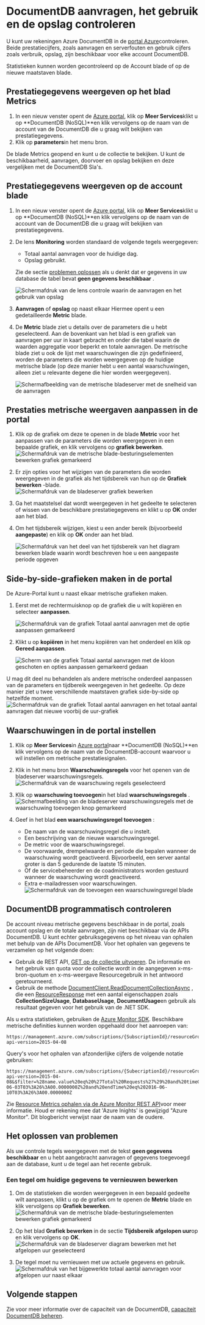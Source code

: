 <properties
    pageTitle="Aanvragen voor DocumentDB en opslag | Microsoft Azure"
    description="Informatie over het controleren van prestatiegegevens, zoals aanvragen en serverfouten, en gebruik statistieken, zoals opslag, verbruik van uw DocumentDB rekening."
    services="documentdb"
    documentationCenter=""
    authors="mimig1"
    manager="jhubbard"
    editor="cgronlun"/>

<tags
    ms.service="documentdb"
    ms.workload="data-services"
    ms.tgt_pltfrm="na"
    ms.devlang="na"
    ms.topic="article"
    ms.date="10/17/2016"
    ms.author="mimig"/>

# <a name="monitor-documentdb-requests-usage-and-storage"></a>DocumentDB aanvragen, het gebruik en de opslag controleren

U kunt uw rekeningen Azure DocumentDB in de [portal Azure](https://portal.azure.com/)controleren. Beide prestatiecijfers, zoals aanvragen en serverfouten en gebruik cijfers zoals verbruik, opslag, zijn beschikbaar voor elke account DocumentDB.

Statistieken kunnen worden gecontroleerd op de Account blade of op de nieuwe maatstaven blade.

## <a name="view-performance-metrics-on-the-metrics-blade"></a>Prestatiegegevens weergeven op het blad Metrics

1. In een nieuw venster opent de [Azure portal](https://portal.azure.com/), klik op **Meer Services**klikt u op **DocumentDB (NoSQL)**en klik vervolgens op de naam van de account van de DocumentDB die u graag wilt bekijken van prestatiegegevens.
2. Klik op **parameters**in het menu bron.

De blade Metrics geopend en kunt u de collectie te bekijken. U kunt de beschikbaarheid, aanvragen, doorvoer en opslag bekijken en deze vergelijken met de DocumentDB Sla's.

## <a name="view-performance-metrics-on-the-account-blade"></a>Prestatiegegevens weergeven op de account blade
1.  In een nieuw venster opent de [Azure portal](https://portal.azure.com/), klik op **Meer Services**klikt u op **DocumentDB (NoSQL)**en klik vervolgens op de naam van de account van de DocumentDB die u graag wilt bekijken van prestatiegegevens.

2.  De lens **Monitoring** worden standaard de volgende tegels weergegeven:
    *   Totaal aantal aanvragen voor de huidige dag.
    *   Opslag gebruikt.

    Zie de sectie [problemen oplossen](#troubleshooting) als u denkt dat er gegevens in uw database de tabel bevat **geen gegevens beschikbaar** .

    ![Schermafdruk van de lens controle waarin de aanvragen en het gebruik van opslag](./media/documentdb-monitor-accounts/documentdb-total-requests-and-usage.png)


3.  **Aanvragen** of **opslag** op naast elkaar Hiermee opent u een gedetailleerde **Metric** blade.
4.  De **Metric** blade ziet u details over de parameters die u hebt geselecteerd.  Aan de bovenkant van het blad is een grafiek van aanvragen per uur in kaart gebracht en onder die tabel waarin de waarden aggregatie voor beperkt en totale aanvragen.  De metrische blade ziet u ook de lijst met waarschuwingen die zijn gedefinieerd, worden de parameters die worden weergegeven op de huidige metrische blade (op deze manier hebt u een aantal waarschuwingen, alleen ziet u relevante degene die hier worden weergegeven).   

    ![Schermafbeelding van de metrische bladeserver met de snelheid van de aanvragen](./media/documentdb-monitor-accounts/documentdb-metric-blade.png)


## <a name="customize-performance-metric-views-in-the-portal"></a>Prestaties metrische weergaven aanpassen in de portal

1.  Klik op de grafiek om deze te openen in de blade **Metric** voor het aanpassen van de parameters die worden weergegeven in een bepaalde grafiek, en klik vervolgens op **grafiek bewerken**.  
    ![Schermafdruk van de metrische blade-besturingselementen bewerken grafiek gemarkeerd](./media/documentdb-monitor-accounts/madocdb3.png)

2.  Er zijn opties voor het wijzigen van de parameters die worden weergegeven in de grafiek als het tijdsbereik van hun op de **Grafiek bewerken** -blade.  
    ![Schermafdruk van de bladeserver grafiek bewerken](./media/documentdb-monitor-accounts/madocdb4.png)

3.  Ga het maatstelsel dat wordt weergegeven in het gedeelte te selecteren of wissen van de beschikbare prestatiegegevens en klikt u op **OK** onder aan het blad.  
4.  Om het tijdsbereik wijzigen, kiest u een ander bereik (bijvoorbeeld **aangepaste**) en klik op **OK** onder aan het blad.  

    ![Schermafdruk van het deel van het tijdsbereik van het diagram bewerken blade waarin wordt beschreven hoe u een aangepaste periode opgeven](./media/documentdb-monitor-accounts/madocdb5.png)


## <a name="create-side-by-side-charts-in-the-portal"></a>Side-by-side-grafieken maken in de portal
De Azure-Portal kunt u naast elkaar metrische grafieken maken.  

1.  Eerst met de rechtermuisknop op de grafiek die u wilt kopiëren en selecteer **aanpassen**.

    ![Schermafdruk van de grafiek Totaal aantal aanvragen met de optie aanpassen gemarkeerd](./media/documentdb-monitor-accounts/madocdb6.png)

2.  Klikt u op **kopiëren** in het menu kopiëren van het onderdeel en klik op **Gereed aanpassen**.

    ![Scherm van de grafiek Totaal aantal aanvragen met de kloon geschoten en opties aanpassen gemarkeerd gedaan](./media/documentdb-monitor-accounts/madocdb7.png)  


U mag dit deel nu behandelen als andere metrische onderdeel aanpassen van de parameters en tijdbereik weergegeven in het gedeelte.  Op deze manier ziet u twee verschillende maatstaven grafiek side-by-side op hetzelfde moment.  
    ![Schermafdruk van de grafiek Totaal aantal aanvragen en het totaal aantal aanvragen dat nieuwe voorbij de uur-grafiek](./media/documentdb-monitor-accounts/madocdb8.png)  

## <a name="set-up-alerts-in-the-portal"></a>Waarschuwingen in de portal instellen
1.  Klik op **Meer Services**in [Azure portal](https://portal.azure.com/)naar **DocumentDB (NoSQL)**en klik vervolgens op de naam van de DocumentDB-account waarvoor u wil instellen om metrische prestatiesignalen.

2.  Klik in het menu bron **Waarschuwingsregels** voor het openen van de bladeserver waarschuwingsregels.  
    ![Schermafdruk van de waarschuwing regels geselecteerd](./media/documentdb-monitor-accounts/madocdb10.5.png)

3.  Klik op **waarschuwing toevoegen**in het blad **waarschuwingsregels** .  
    ![Schermafbeelding van de bladeserver waarschuwingsregels met de waarschuwing toevoegen knop gemarkeerd](./media/documentdb-monitor-accounts/madocdb11.png)

4.  Geef in het blad **een waarschuwingsregel toevoegen** :
    *   De naam van de waarschuwingsregel die u instelt.
    *   Een beschrijving van de nieuwe waarschuwingsregel.
    *   De metric voor de waarschuwingsregel.
    *   De voorwaarde, drempelwaarde en periode die bepalen wanneer de waarschuwing wordt geactiveerd. Bijvoorbeeld, een server aantal groter is dan 5 gedurende de laatste 15 minuten.
    *   Of de servicebeheerder en de coadministrators worden gestuurd wanneer de waarschuwing wordt geactiveerd.
    *   Extra e-mailadressen voor waarschuwingen.  
    ![Schermafdruk van de toevoegen een waarschuwingsregel blade](./media/documentdb-monitor-accounts/madocdb12.png)

## <a name="monitor-documentdb-programatically"></a>DocumentDB programmatisch controleren
De account niveau metrische gegevens beschikbaar in de portal, zoals account opslag en de totale aanvragen, zijn niet beschikbaar via de APIs DocumentDB. U kunt echter gebruiksgegevens op het niveau van ophalen met behulp van de APIs DocumentDB. Voor het ophalen van gegevens te verzamelen op het volgende doen:

- Gebruik de REST API, [GET op de collectie uitvoeren](https://msdn.microsoft.com/library/mt489073.aspx). De informatie en het gebruik van quota voor de collectie wordt in de aangegeven x-ms-bron-quotum en x-ms-weergave Resourcegebruik in het antwoord geretourneerd.
- Gebruik de methode [DocumentClient.ReadDocumentCollectionAsync](https://msdn.microsoft.com/library/microsoft.azure.documents.client.documentclient.readdocumentcollectionasync.aspx) , die een [ResourceResponse](https://msdn.microsoft.com/library/dn799209.aspx) met een aantal eigenschappen zoals **CollectionSizeUsage**, **DatabaseUsage**, **DocumentUsage**en gebruik als resultaat gegeven voor het gebruik van de .NET SDK.

Als u extra statistieken, gebruiken de [Azure Monitor SDK](https://www.nuget.org/packages/Microsoft.Azure.Insights). Beschikbare metrische definities kunnen worden opgehaald door het aanroepen van:

    https://management.azure.com/subscriptions/{SubscriptionId}/resourceGroups/{ResourceGroup}/providers/Microsoft.DocumentDb/databaseAccounts/{DocumentDBAccountName}/metricDefinitions?api-version=2015-04-08

Query's voor het ophalen van afzonderlijke cijfers de volgende notatie gebruiken:

    https://management.azure.com/subscriptions/{SubecriptionId}/resourceGroups/{ResourceGroup}/providers/Microsoft.DocumentDb/databaseAccounts/{DocumentDBAccountName}/metrics?api-version=2015-04-08&$filter=%28name.value%20eq%20%27Total%20Requests%27%29%20and%20timeGrain%20eq%20duration%27PT5M%27%20and%20startTime%20eq%202016-06-03T03%3A26%3A00.0000000Z%20and%20endTime%20eq%202016-06-10T03%3A26%3A00.0000000Z

Zie [Resource Metrics ophalen via de Azure Monitor REST API](https://blogs.msdn.microsoft.com/cloud_solution_architect/2016/02/23/retrieving-resource-metrics-via-the-azure-insights-api/)voor meer informatie. Houd er rekening mee dat 'Azure Inights' is gewijzigd "Azure Monitor".  Dit blogbericht verwijst naar de naam van de oudere.

## <a name="troubleshooting"></a>Het oplossen van problemen
Als uw controle tegels weergegeven met de tekst **geen gegevens beschikbaar** en u hebt aangebracht aanvragen of gegevens toegevoegd aan de database, kunt u de tegel aan het recente gebruik.

### <a name="edit-a-tile-to-refresh-current-data"></a>Een tegel om huidige gegevens te vernieuwen bewerken
1.  Om de statistieken die worden weergegeven in een bepaald gedeelte wilt aanpassen, klikt u op de grafiek om te openen de **Metric** blade en klik vervolgens op **Grafiek bewerken**.  
    ![Schermafdruk van de metrische blade-besturingselementen bewerken grafiek gemarkeerd](./media/documentdb-monitor-accounts/madocdb3.png)

2.  Op het blad **Grafiek bewerken** in de sectie **Tijdsbereik** **afgelopen uur**op en klik vervolgens op **OK**.  
    ![Schermafdruk van de bladeserver diagram bewerken met het afgelopen uur geselecteerd](./media/documentdb-monitor-accounts/documentdb-no-available-data-past-hour.png)


3.  De tegel moet nu vernieuwen met uw actuele gegevens en gebruik.  
    ![Schermafdruk van het bijgewerkte totaal aantal aanvragen voor afgelopen uur naast elkaar](./media/documentdb-monitor-accounts/documentdb-no-available-data-fixed.png)

## <a name="next-steps"></a>Volgende stappen
Zie voor meer informatie over de capaciteit van de DocumentDB, [capaciteit DocumentDB beheren](documentdb-manage.md).
